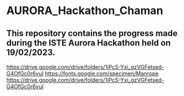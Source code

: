 # AURORA_Hackathon_Chaman

## This repository contains the progress made during the ISTE Aurora Hackathon held on 19/02/2023. 
https://drive.google.com/drive/folders/1jPcS-Yxi_gzVGFetsed-G4OfGc0r6vuI
https://fonts.google.com/specimen/Manrope
https://drive.google.com/drive/folders/1jPcS-Yxi_gzVGFetsed-G4OfGc0r6vuI
